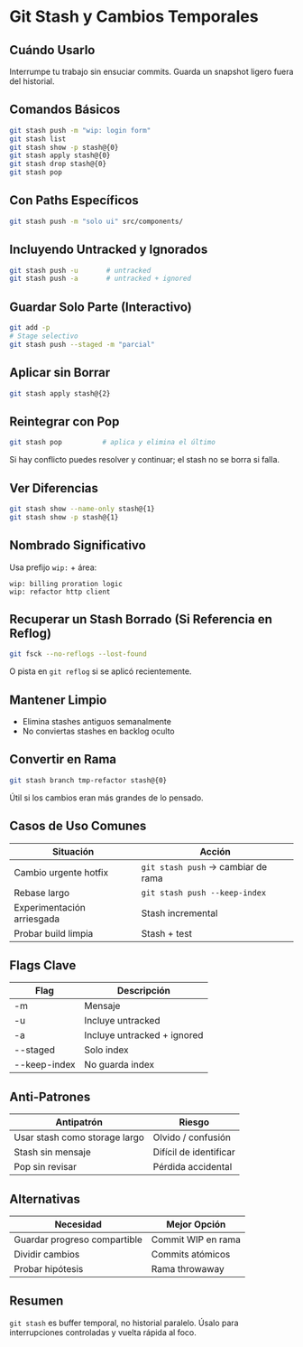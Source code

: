 # Git Stash y Cambios Temporales

## Cuándo Usarlo
Interrumpe tu trabajo sin ensuciar commits. Guarda un snapshot ligero fuera del historial.

## Comandos Básicos
```bash
git stash push -m "wip: login form"
git stash list
git stash show -p stash@{0}
git stash apply stash@{0}
git stash drop stash@{0}
git stash pop
```

## Con Paths Específicos
```bash
git stash push -m "solo ui" src/components/
```

## Incluyendo Untracked y Ignorados
```bash
git stash push -u       # untracked
git stash push -a       # untracked + ignored
```

## Guardar Solo Parte (Interactivo)
```bash
git add -p
# Stage selectivo
git stash push --staged -m "parcial"
```

## Aplicar sin Borrar
```bash
git stash apply stash@{2}
```

## Reintegrar con Pop
```bash
git stash pop          # aplica y elimina el último
```
Si hay conflicto puedes resolver y continuar; el stash no se borra si falla.

## Ver Diferencias
```bash
git stash show --name-only stash@{1}
git stash show -p stash@{1}
```

## Nombrado Significativo
Usa prefijo `wip:` + área:
```
wip: billing proration logic
wip: refactor http client
```

## Recuperar un Stash Borrado (Si Referencia en Reflog)
```bash
git fsck --no-reflogs --lost-found
```
O pista en `git reflog` si se aplicó recientemente.

## Mantener Limpio
- Elimina stashes antiguos semanalmente
- No conviertas stashes en backlog oculto

## Convertir en Rama
```bash
git stash branch tmp-refactor stash@{0}
```
Útil si los cambios eran más grandes de lo pensado.

## Casos de Uso Comunes
| Situación | Acción |
|-----------|--------|
| Cambio urgente hotfix | `git stash push` → cambiar de rama |
| Rebase largo | `git stash push --keep-index` |
| Experimentación arriesgada | Stash incremental |
| Probar build limpia | Stash + test |

## Flags Clave
| Flag | Descripción |
|------|-------------|
| -m | Mensaje |
| -u | Incluye untracked |
| -a | Incluye untracked + ignored |
| --staged | Solo index |
| --keep-index | No guarda index |

## Anti-Patrones
| Antipatrón | Riesgo |
|------------|-------|
| Usar stash como storage largo | Olvido / confusión |
| Stash sin mensaje | Difícil de identificar |
| Pop sin revisar | Pérdida accidental |

## Alternativas
| Necesidad | Mejor Opción |
|-----------|--------------|
| Guardar progreso compartible | Commit WIP en rama |
| Dividir cambios | Commits atómicos |
| Probar hipótesis | Rama throwaway |

## Resumen
`git stash` es buffer temporal, no historial paralelo. Úsalo para interrupciones controladas y vuelta rápida al foco.
